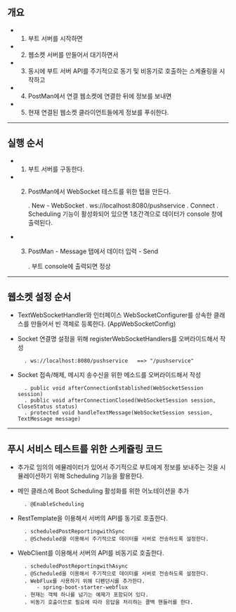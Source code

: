 ## 개요

- 1. 부트 서버를 시작하면

- 2. 웹소켓 서버를 만들어서 대기하면서

- 3. 동시에 부트 서버 API를 주기적으로 동기 및 비동기로 호출하는 스케쥴링을 시작하고

- 4. PostMan에서 연결 웹소켓에 연결한 뒤에 정보를 보내면

- 5. 현재 연결된 웹소켓 클라이언트들에게 정보를 푸쉬한다.

---

## 실행 순서

- 1. 부트 서버를 구동한다.

- 2. PostMan에서 WebSocket 테스트를 위한 탭을 만든다.

		. New - WebSocket
		. ws://localhost:8080/pushservice
		. Connect
		. Scheduling 기능이 활성화되어 있으면 1초간격으로 데이터가 console 창에 출력된다.

- 3. PostMan - Message 탭에서 데이터 입력 - Send
	
		. 부트 console에 출력되면 정상

---

## 웹소켓 설정 순서

- TextWebSocketHandler와 인터페이스 WebSocketConfigurer를 상속한 클래스를 만들어서 빈 객체로 등록한다. (AppWebSocketConfig)


- Socket 연결명 설정을 위해 registerWebSocketHandlers를 오버라이드해서 작성

		. ws://localhost:8080/pushservice	==> "/pushservice"


- Socket 접속/해제, 메시지 송수신을 위한 메소드를 오버라이드해서 작성

		. public void afterConnectionEstablished(WebSocketSession session)
		. public void afterConnectionClosed(WebSocketSession session, CloseStatus status)
		. protected void handleTextMessage(WebSocketSession session, TextMessage message)
	
---

## 푸시 서비스 테스트를 위한 스케쥴링 코드

- 추가로 임의의 에뮬레이터가 있어서 주기적으로 부트에게 정보를 보내주는 것을 시뮬레이션하기 위해 Scheduling 기능을 활용한다.

- 메인 클래스에 Boot Scheduling 활성화를 위한 어노테이션을 추가

		. @EnableScheduling

- RestTemplate을 이용해서 서버의 API를 동기로 호출한다.

		. scheduledPostReportingwithSync
		. @Scheduled을 이용해서 주기적으로 데이터를 서버로 전송하도록 설정한다.

- WebClient를 이용해서 서버의 API를 비동기로 호출한다.

		. scheduledPostReportingwithAsync
		. @Scheduled을 이용해서 주기적으로 데이터를 서버로 전송하도록 설정한다.
		. WebFlux를 사용하기 위해 디펜던시를 추가한다.
			- spring-boot-starter-webflux
		. 현재는 객체 하나를 넘기는 예제가 포함되어 있다.
		. 비동기 호출이므로 필요에 따라 응답을 처리하는 콜백 핸들러를 한다.
